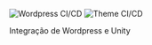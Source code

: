 ![ Wordpress CI/CD ](https://github.com/Apiki/sempreupdate.com.br/workflows/WordPress%20CI/CD/badge.svg)
![ Theme CI/CD ](https://github.com/Apiki/sempreupdate.com.br/workflows/Theme%20CI/CD/badge.svg)

Integração de Wordpress e Unity